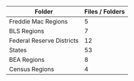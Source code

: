 | Folder                    |   Files / Folders |
|---------------------------|-------------------|
| Freddie Mac Regions       |                 5 |
| BLS Regions               |                 7 |
| Federal Reserve Districts |                12 |
| States                    |                53 |
| BEA Regions               |                 8 |
| Census Regions            |                 4 |